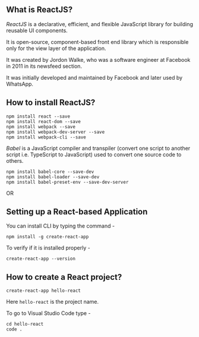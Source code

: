 ## What is ReactJS?

*ReactJS* is a declarative, efficient, and flexible JavaScript library for building reusable UI components.

It is open-source, component-based front end library which is responsible only for the view layer of the application.

It was created by Jordon Walke, who was a software engineer at Facebook in 2011 in its newsfeed section.

It was initially developed and maintained by Facebook and later used by WhatsApp.

## How to install ReactJS?

```CMD
npm install react --save
npm install react-dom --save
npm install webpack --save
npm install webpack-dev-server --save
npm install webpack-cli --save
```

*Babel* is a JavaScript compiler and transpiler (convert one script to another script i.e. TypeScript to JavaScript) used to convert one source code to others.

```CMD
npm install babel-core --save-dev
npm install babel-loader --save-dev
npm install babel-preset-env --save-dev-server
```

OR

## Setting up a React-based Application

You can install CLI by typing the command -

`npm install -g create-react-app`

To verify if it is installed properly  -

`create-react-app --version`

## How to create a React project?

`create-react-app hello-react`

Here `hello-react` is the project name.

To go to Visual Studio Code type -

```CMD
cd hello-react
code .
```
